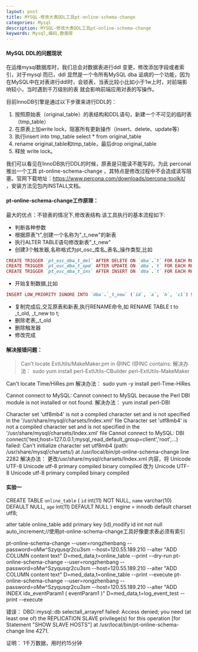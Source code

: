 ```yaml
---
layout: post
title: MYSQL-修改大表DDL工具pt-online-schema-change
categories: Mysql
description: MYSQL-修改大表DDL工具pt-online-schema-change
keywords: Mysql,编码,数据库
---
```


#### MySQL DDL的问题现状

在运维mysql数据库时，我们总会对数据表进行ddl 变更，修改添加字段或者索引，对于mysql 而已，ddl 显然是一个令所有MySQL dba 诟病的一个功能，因为在MySQL中在对表进行ddl时，会锁表，当表比较小比如小于1w上时，对前端影响较小，当时遇到千万级别的表 就会影响前端应用对表的写操作。

目前InnoDB引擎是通过以下步骤来进行DDL的：

1. 按照原始表（original_table）的表结构和DDL语句，新建一个不可见的临时表（tmp_table）
2. 在原表上加write lock，阻塞所有更新操作（insert、delete、update等）
3. 执行insert into tmp_table select * from original_table
4. rename original_table和tmp_table，最后drop original_table
5. 释放 write lock。

我们可以看见在InnoDB执行DDL的时候，原表是只能读不能写的。为此 perconal 推出一个工具 pt-online-schema-change ，其特点是修改过程中不会造成读写阻塞。官网下载地址：https://www.percona.com/downloads/percona-toolkit/ ，安装方法见包内INSTALL文档。

#### pt-online-schema-change工作原理：

最大的优点：不锁表的情况下,修改表结构.该工具执行的基本流程如下:

- 判断各种参数
- 根据原表"t",创建一个名称为"_t_new"的新表
- 执行ALTER TABLE语句修改新表"_t_new"
- 创建3个触发器,名称格式为pt_osc_库名_表名_操作类型,比如

```ruby
CREATE TRIGGER `pt_osc_dba_t_del` AFTER DELETE ON `dba`.`t` FOR EACH ROW DELETE IGNORE FROM `dba`.`_t_new` WHERE `dba`.`_t_new`.`id` <=> OLD.`id`
CREATE TRIGGER `pt_osc_dba_t_upd` AFTER UPDATE ON `dba`.`t` FOR EACH ROW REPLACE INTO `dba`.`_t_new` (`id`, `a`, `b`, `c1`) VALUES (NEW.`id`, NEW.`a`, NEW.`b`, NEW.`c1`)
CREATE TRIGGER `pt_osc_dba_t_ins` AFTER INSERT ON `dba`.`t` FOR EACH ROW REPLACE INTO `dba`.`_t_new` (`id`, `a`, `b`, `c1`) VALUES (NEW.`id`, NEW.`a`, NEW.`b`, NEW.`c1`)
```
- 开始复制数据,比如

```ruby
INSERT LOW_PRIORITY IGNORE INTO `dba`.`_t_new` (`id`, `a`, `b`, `c1`) SELECT `id`, `a`, `b`, `c1` FROM `dba`.`t` LOCK IN SHARE MODE /*pt-online-schema-change 28014 copy table*/
```

- 复制完成后,交互原表和新表,执行RENAME命令,如 RENAME TABLE t to _t_old, _t_new to t;
- 删除老表,_t_old
- 删除触发器
- 修改完成

#### 解决报错问题：

> Can't locate ExtUtils/MakeMaker.pm in @INC (@INC contains:
> 解决办法：
> sudo yum install perl-ExtUtils-CBuilder perl-ExtUtils-MakeMaker

Can't locate Time/HiRes.pm
解决办法：
sudo yum -y install perl-Time-HiRes

Cannot connect to MySQL: Cannot connect to MySQL because the Perl DBI module is not installed or not found.
解决办法：
yum install perl-DBI

Character set 'utf8mb4' is not a compiled character set and is not specified in the '/usr/share/mysql/charsets/Index.xml' file
Character set 'utf8mb4' is not a compiled character set and is not specified in the '/usr/share/mysql/charsets/Index.xml' file
Cannot connect to MySQL: DBI connect('test;host=127.0.0.1;mysql_read_default_group=client','root',...) failed: Can't initialize character set utf8mb4 (path: /usr/share/mysql/charsets/) at /usr/local/bin/pt-online-schema-change line 2282
解决办法：
更改/usr/share/mysql/charsets/Index.xml 内容，将
<charset name="utf8">
  <family>Unicode</family>
  <description>UTF-8 Unicode</description>
  <alias>utf-8</alias>
  <collation name="utf8_general_ci"     id="33">
   <flag>primary</flag>
   <flag>compiled</flag>
  </collation>
  <collation name="utf8_bin"            id="83">
    <flag>binary</flag>
    <flag>compiled</flag>
  </collation>
</charset>
改为
<charset name="utf8mb4">
  <family>Unicode</family>
  <description>UTF-8 Unicode</description>
  <alias>utf-8</alias>
  <collation name="utf8_general_ci"     id="33">
   <flag>primary</flag>
   <flag>compiled</flag>
  </collation>
  <collation name="utf8_bin"            id="83">
    <flag>binary</flag>
    <flag>compiled</flag>
  </collation>
</charset>

#### 实验一
CREATE TABLE `online_table` (
  `id` int(11) NOT NULL,
  `name` varchar(10) DEFAULT NULL,
  `age` int(11) DEFAULT NULL
) engine = innodb default charset utf8;

alter table online_table add primary key (id),modify id int not null auto_increment;//使用pt-online-schema-change工具好像要求表必须有索引

pt-online-schema-change --user=rongzhenbang --password=oMw^Szyqusqr2cu3sm --host=120.55.189.210  --alter "ADD COLUMN content text" D=med_data,t=online_table --print --dry-run
pt-online-schema-change --user=rongzhenbang --password=oMw^Szyqusqr2cu3sm --host=120.55.189.210  --alter "ADD COLUMN content text" D=med_data,t=online_table --print --execute
pt-online-schema-change --user=rongzhenbang --password=oMw^Szyqusqr2cu3sm --host=120.55.189.210  --alter "ADD INDEX idx_eventParam1 ( eventParam1 )" D=med_data,t=log_event_test --print --execute

错误：
DBD::mysql::db selectall_arrayref failed: Access denied; you need (at least one of) the REPLICATION SLAVE privilege(s) for this operation [for Statement "SHOW SLAVE HOSTS"] at /usr/local/bin/pt-online-schema-change line 4271.

证明：
1千万数据，用时约15分钟

